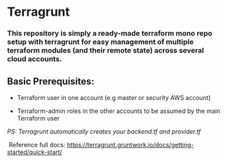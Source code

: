 # Terragrunt

### This repository is simply a ready-made terraform mono repo setup with terragrunt for easy management of multiple terraform modules (and their remote state) across several cloud accounts.


## Basic Prerequisites:

- Terraform user in one account (e.g master or security AWS account)

- Terraform-admin roles in the other accounts to be assumed by the main Terraform user

*PS: Terragrunt automatically creates your backend.tf and provider.tf*

 Reference full docs: https://terragrunt.gruntwork.io/docs/getting-started/quick-start/


